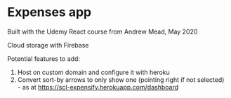 # Expenses app

Built with the Udemy React course from Andrew Mead, May 2020

Cloud storage with Firebase

Potential features to add:
1) Host on custom domain and configure it with heroku
2) Convert sort-by arrows to only show one (pointing right if not selected) - as at https://scl-expensify.herokuapp.com/dashboard
